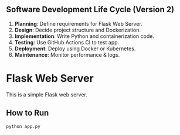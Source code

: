 ## Software Development Life Cycle (Version 2)

1. **Planning**: Define requirements for Flask Web Server.
2. **Design**: Decide project structure and Dockerization.
3. **Implementation**: Write Python and containerization code.
4. **Testing**: Use GitHub Actions CI to test app.
5. **Deployment**: Deploy using Docker or Kubernetes.
6. **Maintenance**: Monitor performance & logs.
# Flask Web Server

This is a simple Flask web server.

## How to Run
```bash
python app.py
